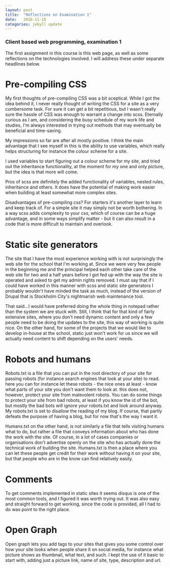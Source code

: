 ```yaml
---
layout: post
title:  "Reflections on Examination 1"
date:   2016-11-16
categories: jekyll update
---
```


### Client based web programming, examination 1

The first assignment in this course is this web page, as well as some reflections on the technologies involved. I will address these under separate headlines below.

# Pre-compiling CSS
My first thoughts of pre-compiling CSS was a bit sceptical. While I got the idea behind it,
I never really thought of writing the CSS for a site as a very cumbersome task. For sure it can get a bit repetitious,
 but I wasn't really sure the hassle of CSS was enough to warrant a change into scss. Eternally curious as I am, and considering
 the busy schedule of my work life and studies, I'm always interested in trying out methods that may eventually be beneficial and time-saving.

 My impressions so far are after all mostly positive. I think the main advantage that I see myself in this is
 the ability to use variables, which really helps structuring for instance the colour scheme for a site.

I used variables to start figuring out a colour scheme for my site, and tried out the inheritance functionality,
at the moment for my one and only picture, but the idea is that more will come.

Pros of scss are definitely the added functionality of variables, nested rules, inheritance and others.
It does have the potential of making work easier when building at least somewhat more complex sites.

Disadvantages of pre-compiling css? For starters it's another layer to learn and keep track of. For a simple site it may simply not be worth bothering.
In a way scss adds complexity to your css, which of course can be a huge advantage, and in some ways simplify matter - but it can also result in a code that is
more difficult to maintain and overlook.

# Static site generators
The site that I have the most experience working with is not surprisingly the web site for the school that I'm working at.
Since we were very few people in the beginning me and the principal helped each other take care of the web site for two and a half years
before I got fed up with the way the site is operated and asked to get my admin rights removed. I must say that if I could have worked in this manner with scss and
static site generators I probably wouldn't have minded the task as much, instead of the version of Drupal that is Stockholm City's nightmarish web maintenance tool.

That said...I would have preferred doing the whole thing in notepad rather than the system we are stuck with. Still, I think that for that kind of fairly extensive sites,
where you don't need dynamic content and only a few people need to be doing the updates to the site, this way of working is quite nice. On the other hand, for some of the
projects that we would like to develop in-house at the school, static just won't work for us since we will actually need content to shift depending on the users' needs.

# Robots and humans
Robots.txt is a file that you can put in the root directory of your site for passing robots (for instance search engines that look at your site) to read. here you can
for instance let these robots - the nice ones at least - know what parts of your site you don't want them to look at. this does not, however, protect your site from malevolent robots.
 You can do some things to protect your site from bad robots, at least if you know the id of the bot, but mostly the bad bots will ignore your robots.txt and look around anyway.
 My robots.txt is set to disallow the reading of my blog. If course, that partly defeats the purpose of having a blog, but for now that's the way I want it.

Humans.txt on the other hand, is not similarly a file that tells visiting humans what to do, but rather a file that conveys information about who has done the work with the site.
Of course, in a lot of cases companies or organisations don't advertise openly on the site who has actually done the technical work of building the site.
Humans.txt is then a place where you can let these people get credit for their work without having it on your site, but that people who are in the know can find relatively easily.


# Comments
To get comments implemented in static sites it seems disqus is one of the most common tools, and I figured it was worth trying out. It was also easy and straight forward
to get working, since the code is provided, all I had to do was point to the right place.

# Open Graph
Open graph lets you add tags to your sites that gives you some control over how your site looks when people share it on social media, for instance what picture
shows as thumbnail, what text, and such. I kept the use of it basic to start with, adding just a picture link, name of site, type, description and url.
